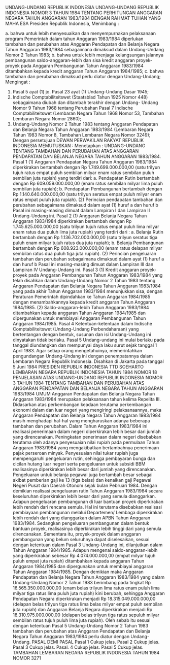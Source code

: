  UNDANG-UNDANG REPUBLIK INDONESIA UNDANG-UNDANG REPUBLIK INDONESIA NOMOR 3 TAHUN 1984 TENTANG PERHITUNGAN ANGGARAN NEGARA TAHUN ANGGARAN 1983/1984
DENGAN RAHMAT TUHAN YANG MAHA ESA Presiden Republik Indonesia,
Menimbang :

a. bahwa untuk lebih menyesuaikan dan menyempurnakan pelaksanaan program Pemerintah dalam tahun Anggaran 1983/1984 diperlukan tambahan dan perubahan atas Anggaran Pendapatan dan Belanja Negara Tahun Anggaran 1983/1984 sebagaimana dimaksud dalam Undang-Undang Nomor 2 Tahun 1983;
b. bahwa untuk lebih menjaga kelangsungan jalannya pembangunan saldo-anggaran-lebih dan sisa kredit anggaran proyek-proyek pada Anggaran Pembangunan Tahun Anggaran 1983/1984 ditambahkan kepada kredit anggaran Tahun Anggaran 1984/1985;
c. bahwa tambahan dan perubahan dimaksud perlu diatur dengan Undang-Undang;
Mengingat :

1. Pasal 5 ayat (1) jo. Pasal 23 ayat (1) Undang-Undang Dasar 1945;
2. Indische Comptabiliteitswet (Staatsblad Tahun 1925 Nomor 448) sebagaimana diubah dan ditambah terakhir dengan Undang- Undang Nomor 9 Tahun 1968 tentang Perubahan Pasal 7 Indische Comptabiliteitswet (Lembaran Negara Tahun 1968 Nomor 53, Tambahan Lembaran Negara Nomor 2860);
3. Undang-Undang Nomor 2 Tahun 1983 tentang Anggaran Pendapatan dan Belanja Negara Tahun Anggaran 1983/1984 (Lembaran Negara Tahun 1983 Nomor 8, Tambahan Lembaran Negara Nomor 3249); Dengan persetujuan DEWAN PERWAKILAN RAKYAT REPUBLIK INDONESIA
MEMUTUSKAN :
 Menetapkan : UNDANG-UNDANG TENTANG TAMBAHAN DAN PERUBAHAN ATAS ANGGARAN PENDAPATAN DAN BELANJA NEGARA TAHUN ANGGARAN 1983/1984.
Pasal 1
(1) Anggaran Pendapatan Negara Tahun Anggaran 1983/1984 diperkirakan bertambah dengan Rp 1.749.699.000.000,00 (satu trilyun tujuh ratus empat puluh sembilan milyar enam ratus sembilan puluh sembilan juta rupiah) yang terdiri dari:
a. Pendapatan Rutin bertambah dengan Rp 609.059.000.000,00 (enam ratus sembilan milyar lima puluh sembilan juta rupiah);
b. Pendapatan Pembangunan bertambah dengan Rp 1.140.640.000.000,00 (satu trilyun seratus empat puluh milyar enam ratus empat puluh juta rupiah).
(2) Perincian pendapatan tambahan dan perubahan sebagaimana dimaksud dalam ayat (1) huruf a dan huruf b Pasal ini masing-masing dimuat dalam Lampiran I dan Lampiran II Undang-Undang ini.
Pasal 2
(1) Anggaran Belanja Negara Tahun Anggaran 1983/1984 diperkirakan bertambah dengan Rp 1.745.625.000.000,00 (satu trilyun tujuh ratus empat puluh lima milyar enam ratus dua puluh lima juta rupiah) yang terdiri dari :
a. Belanja Rutin bertambah dengan Rp 1.136.702.000.000,00 (satu trilyun seratus tiga puluh enam milyar tujuh ratus dua juta rupiah);
b. Belanja Pembangunan bertambah dengan Rp 608.923.000.000,00 (enam ratus delapan milyar sembilan ratus dua puluh tiga juta rupiah).
(2) Perincian pengeluaran tambahan dan perubahan sebagaimana dimaksud dalam ayat (1) huruf a dan huruf b Pasal ini masing-masing dimuat dalam Lampiran III dan Lampiran IV Undang-Undang ini.
Pasal 3
(1) Kredit anggaran proyek-proyek pada Anggaran Pembangunan Tahun Anggaran 1983/1984 yang telah disahkan dalam Undang-Undang Nomor 2 Tahun 1983 tentang Anggaran Pendapatan dan Belanja Negara Tahun Anggaran 1983/1984 yang pada akhir Tahun Anggaran 1983/1984 menunjukkan sisa, dengan Peraturan Pemerintah dipindahkan ke Tahun Anggaran 1984/1985 dengan menambahkannya kepada kredit anggaran Tahun Anggaran 1984/1985.
(2) Saldo-anggaran-lebih Tahun Anggaran 1983/1984 ditambahkan kepada anggaran Tahun Anggaran 1984/1985 dan dipergunakan untuk membiayai Anggaran Pembangunan Tahun Anggaran 1984/1985.
Pasal 4
Ketentuan-ketentuan dalam Indische Comptabiliteitswet (Undang-Undang Perbendaharaan) yang bertentangan dengan bentuk, susunan dan isi Undang-Undang ini dinyatakan tidak berlaku.
Pasal 5
Undang-undang ini mulai berlaku pada tanggal diundangkan dan mempunyai daya laku surut sejak tanggal 1 April 1983.
Agar setiap orang mengetahuinya, memerintahkan pengundangan Undang-Undang ini dengan penempatannya dalam Lembaran Negara Republik Indonesia. Disahkan di Jakarta pada tanggal 5 Juni 1984 PRESIDEN REPUBLIK INDONESIA TTD SOEHARTO LEMBARAN NEGARA REPUBLIK INDONESIA TAHUN 1984 NOMOR 18 PENJELASAN ATAS UNDANG-UNDANG REPUBLIK INDONESIA NOMOR 3 TAHUN 1984 TENTANG TAMBAHAN DAN PERUBAHAN ATAS ANGGARAN PENDAPATAN DAN BELANJA NEGARA TAHUN ANGGARAN 1983/1984 UMUM Anggaran Pendapatan dan Belanja Negara Tahun Anggaran 1983/1984 merupakan pelaksanaan tahun kelima Repelita III. Didasarkan atas perkembangan keadaan terutama perkembangan ekonomi dalam dan luar negeri yang mengiringi pelaksanaannya, maka Anggaran Pendapatan dan Belanja Negara Tahun Anggaran 1983/1984 masih menghadapi hal-hal yang mengharuskan adanya beberapa tambahan dan perubahan. Dalam Tahun Anggaran 1983/1984 ini realisasi penerimaan dalam negeri diperkirakan lebih besar dari jumlah yang direncanakan. Peningkatan penerimaan dalam negeri disebabkan terutama oleh adanya penyesuaian nilai rupiah pada permulaan Tahun Anggaran 1983/1984 yang mengakibatkan bertambahnya penerimaan pajak perseroan minyak. Penyesuaian nilai tukar rupiah juga mempengaruhi pengeluaran rutin, sehingga pembayaran bunga dan cicilan hutang luar negeri serta pengeluaran untuk subsidi BBM realisasinya diperkirakan lebih besar dari jumlah yang direncanakan. Pengeluaran untuk belanja pegawai juga bertambah besar sebagai akibat pemberian gaji ke 13 (tiga belas) dan kenaikan gaji Pegawai Negeri Pusat dan Daerah Otonom sejak bulan Pebruari 1984. Dengan demikian realisasi pengeluaran rutin Tahun Anggaran 1983/1984 secara keseluruhan diperkirakan lebih besar dari yang semula dianggarkan. Adapun pengeluaran pembangunan di luar bantuan proyek diperkirakan lebih rendah dari rencana semula. Hal ini terutama disebabkan realisasi pembiayaan pembangunan melalui Departemen/ Lembaga diperkirakan lebih rendah dari yang dianggarkan dalam APBN Tahun Anggaran 1983/1984. Sedangkan pengeluaran pembangunan dalam bentuk bantuan proyek, realisasinya diperkirakan lebih tinggi dari yang semula direncanakan. Sementara itu, proyek-proyek dalam anggaran pembangunan yang belum seluruhnya dapat diselesaikan, sesuai dengan ketentuan dalam Pasal 3 Undang-Undang ini, dilanjutkan dalam Tahun Anggaran 1984/1985. Adapun mengenai saldo-anggaran-lebih yang diperkirakan sebesar Rp 4.074.000.000,00 (empat milyar tujuh puluh empat juta rupiah) ditambahkan kepada anggaran Tahun Anggaran 1984/1985 dan dipergunakan untuk membiayai anggaran Tahun Anggaran 1984/1985. Dengan demikian maka Anggaran Pendapatan dan Belanja Negara Tahun Anggaran 1983/1984 yang dalam Undang-Undang Nomor 2 Tahun 1983 berimbang pada tingkat Rp 16.565.350.000.000,00 (enam belas trilyun lima ratus enam puluh lima milyar tiga ratus lima puluh juta rupiah) kini berubah, sehingga Anggaran Pendapatan Negara diperkirakan menjadi Rp 18.315.049.000.000,00 (delapan belas trilyun tiga ratus lima belas milyar empat puluh sembilan juta rupiah) dan Anggaran Belanja Negara diperkirakan menjadi Rp 18.310.975.000.000,00 (delapan belas trilyun tiga ratus sepuluh milyar sembilan ratus tujuh puluh lima juta rupiah). Oleh sebab itu sesuai dengan ketentuan Pasal 5 Undang-Undang Nomor 2 Tahun 1983 tambahan dan perubahan atas Anggaran Pendapatan dan Belanja Negara Tahun Anggaran 1983/1984 perlu diatur dengan Undang-Undang. PASAL DEMI PASAL
Pasal 1
Cukup jelas.
Pasal 2
Cukup jelas.
Pasal 3
Cukup jelas. Pasal. 4 Cukup jelas.
Pasal 5
Cukup jelas. TAMBAHAN LEMBARAN NEGARA REPUBLIK INDONESIA TAHUN 1984 NOMOR 3271